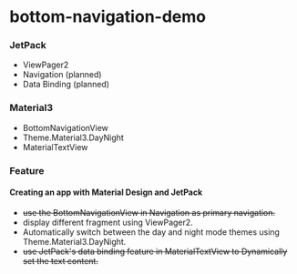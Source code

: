 # bottom-navigation-demo
### JetPack
* ViewPager2
* Navigation (planned)
* Data Binding (planned)
### Material3
* BottomNavigationView
* Theme.Material3.DayNight
* MaterialTextView
### Feature
#### Creating an app with Material Design and JetPack
* ~~use the BottomNavigationView in Navigation as primary navigation.~~
* display different fragment using ViewPager2.
* Automatically switch between the day and night mode themes using Theme.Material3.DayNight.
* ~~use JetPack's data binding feature in MaterialTextView to Dynamically set the text content.~~
